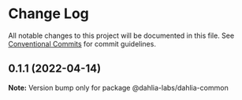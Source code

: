 # Change Log

All notable changes to this project will be documented in this file.
See [Conventional Commits](https://conventionalcommits.org) for commit guidelines.

## 0.1.1 (2022-04-14)

**Note:** Version bump only for package @dahlia-labs/dahlia-common
